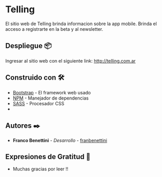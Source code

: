 # Telling

El sitio web de Telling brinda informacion sobre la app mobile. Brinda el acceso a registrarte en la beta y al newsletter.

## Despliegue 📦

Ingresar al sitio web con el siguiente link: http://telling.com.ar

## Construido con 🛠️

* [Bootstrap](https://getbootstrap.com) - El framework web usado
* [NPM](https://www.npmjs.com) - Manejador de dependencias
* [SASS](https://sass-lang.com) - Procesador CSS
* 

## Autores ✒️

* **Franco Benettini** - *Desarrollo* - [franbenettini](https://github.com/franbenettini)

## Expresiones de Gratitud 🎁

* Muchas gracias por leer !!
